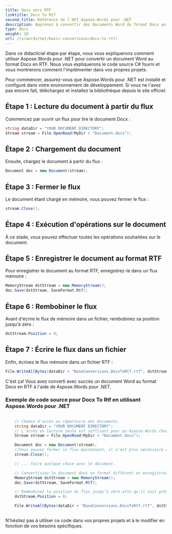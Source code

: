 ```yaml
---
title: Docx vers RTF
linktitle: Docx To Rtf
second_title: Référence de l'API Aspose.Words pour .NET
description: Apprenez à convertir des documents Word du format Docx au format RTF en utilisant Aspose.Words pour .NET. Tutoriel étape par étape avec un exemple de code source.
type: docs
weight: 10
url: /ru/words/net/basic-conversions/docx-to-rtf/
---
```


Dans ce didacticiel étape par étape, nous vous expliquerons comment utiliser Aspose.Words pour .NET pour convertir un document Word au format Docx en RTF. Nous vous expliquerons le code source C# fourni et vous montrerons comment l'implémenter dans vos propres projets.

Pour commencer, assurez-vous que Aspose.Words pour .NET est installé et configuré dans votre environnement de développement. Si vous ne l'avez pas encore fait, téléchargez et installez la bibliothèque depuis le site officiel.

## Étape 1 : Lecture du document à partir du flux

Commencez par ouvrir un flux pour lire le document Docx :

```csharp
string dataDir = "YOUR DOCUMENT DIRECTORY";
Stream stream = File.OpenRead(MyDir + "Document.docx");
```

## Étape 2 : Chargement du document

Ensuite, chargez le document à partir du flux :

```csharp
Document doc = new Document(stream);
```

## Étape 3 : Fermer le flux

Le document étant chargé en mémoire, vous pouvez fermer le flux :

```csharp
stream.Close();
```

## Étape 4 : Exécution d'opérations sur le document

À ce stade, vous pouvez effectuer toutes les opérations souhaitées sur le document.

## Étape 5 : Enregistrer le document au format RTF

Pour enregistrer le document au format RTF, enregistrez-le dans un flux mémoire :

```csharp
MemoryStream dstStream = new MemoryStream();
doc.Save(dstStream, SaveFormat.Rtf);
```

## Étape 6 : Rembobiner le flux

Avant d'écrire le flux de mémoire dans un fichier, rembobinez sa position jusqu'à zéro :

```csharp
dstStream.Position = 0;
```

## Étape 7 : Écrire le flux dans un fichier

Enfin, écrivez le flux mémoire dans un fichier RTF :

```csharp
File.WriteAllBytes(dataDir + "BaseConversions.DocxToRtf.rtf", dstStream.ToArray());
```

C'est ça! Vous avez converti avec succès un document Word au format Docx en RTF à l'aide de Aspose.Words pour .NET.

### Exemple de code source pour Docx To Rtf en utilisant Aspose.Words pour .NET

```csharp

	// Chemin d'accès au répertoire des documents.
	string dataDir = "YOUR DOCUMENT DIRECTORY";
	// L'accès en lecture seule est suffisant pour qu'Aspose.Words charge un document.
	Stream stream = File.OpenRead(MyDir + "Document.docx");

	Document doc = new Document(stream);
	//Vous pouvez fermer le flux maintenant, il n'est plus nécessaire car le document est en mémoire.
	stream.Close();

	// ... faire quelque chose avec le document.

	// Convertissez le document dans un format différent et enregistrez-le en flux.
	MemoryStream dstStream = new MemoryStream();
	doc.Save(dstStream, SaveFormat.Rtf);

	// Rembobinez la position du flux jusqu'à zéro afin qu'il soit prêt pour le lecteur suivant.
	dstStream.Position = 0;

	File.WriteAllBytes(dataDir + "BaseConversions.DocxToRtf.rtf", dstStream.ToArray());
	
```

N'hésitez pas à utiliser ce code dans vos propres projets et à le modifier en fonction de vos besoins spécifiques.